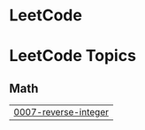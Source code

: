 # LeetCode
<!---LeetCode Topics Start-->
# LeetCode Topics
## Math
|  |
| ------- |
| [0007-reverse-integer](https://github.com/Gktr1080/LeetCode/tree/master/0007-reverse-integer) |
<!---LeetCode Topics End-->